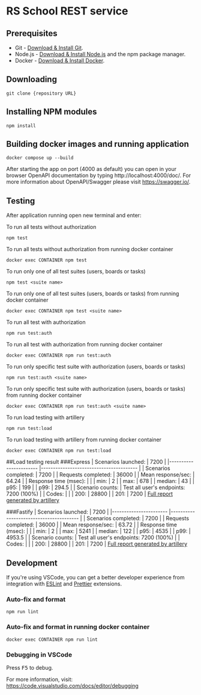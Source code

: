 # RS School REST service

## Prerequisites

- Git - [Download & Install Git](https://git-scm.com/downloads).
- Node.js - [Download & Install Node.js](https://nodejs.org/en/download/) and the npm package manager.
- Docker - [Download & Install Docker](https://docs.docker.com/engine/install/).

## Downloading

```
git clone {repository URL}
```

## Installing NPM modules

```
npm install
```

## Building docker images and running application

```
docker compose up --build
```

After starting the app on port (4000 as default) you can open
in your browser OpenAPI documentation by typing http://localhost:4000/doc/.
For more information about OpenAPI/Swagger please visit https://swagger.io/.

## Testing

After application running open new terminal and enter:

To run all tests without authorization

```
npm test
```

To run all tests without authorization from running docker container

```
docker exec CONTAINER npm test
```

To run only one of all test suites (users, boards or tasks)

```
npm test <suite name>
```
To run only one of all test suites (users, boards or tasks) from running docker container

```
docker exec CONTAINER npm test <suite name>
```

To run all test with authorization

```
npm run test:auth
```
To run all test with authorization from running docker container

```
docker exec CONTAINER npm run test:auth
```

To run only specific test suite with authorization (users, boards or tasks)

```
npm run test:auth <suite name>
```
To run only specific test suite with authorization (users, boards or tasks) from running docker container

```
docker exec CONTAINER npm run test:auth <suite name>
```

To run load testing with artillery

```
npm run test:load
```

To run load testing with artillery from running docker container

```
docker exec CONTAINER npm run test:load
```

##Load testing result
###Express
| Scenarios launched:   	| 7200                                   	|
|-----------------------	|----------------------------------------	|
| Scenarios completed:  	| 7200                                   	|
| Requests completed:   	| 36000                                  	|
| Mean response/sec:    	| 64.24                                  	|
| Response time (msec): 	|                                        	|
| min:                  	| 2                                      	|
| max:                  	| 678                                    	|
| median:               	| 43                                     	|
| p95:                  	| 199                                    	|
| p99:                  	| 294.5                                  	|
| Scenario counts:      	| Test all user's endpoints: 7200 (100%) 	|
| Codes:                	|                                        	|
| 200:                  	| 28800                                  	|
| 201:                  	| 7200                                   	|
[Full report generated by artillery](https://artillery-report-express.netlify.app/)


###Fastify
| Scenarios launched:   	| 7200                                   	|
|-----------------------	|----------------------------------------	|
| Scenarios completed:  	| 7200                                   	|
| Requests completed:   	| 36000                                  	|
| Mean response/sec:    	| 63.72                                  	|
| Response time (msec): 	|                                        	|
| min:                  	| 2                                      	|
| max:                  	| 5241                                   	|
| median:               	| 122                                    	|
| p95:                  	| 4535                                   	|
| p99:                  	| 4953.5                                 	|
| Scenario counts:      	| Test all user's endpoints: 7200 (100%) 	|
| Codes:                	|                                        	|
| 200:                  	| 28800                                  	|
| 201:                  	| 7200                                   	|
[Full report generated by artillery](https://artillery-report-fastify.netlify.app/)


## Development

If you're using VSCode, you can get a better developer experience from integration with [ESLint](https://marketplace.visualstudio.com/items?itemName=dbaeumer.vscode-eslint) and [Prettier](https://marketplace.visualstudio.com/items?itemName=esbenp.prettier-vscode) extensions.

### Auto-fix and format

```
npm run lint
```
### Auto-fix and format in running docker container

```
docker exec CONTAINER npm run lint
```

### Debugging in VSCode

Press <kbd>F5</kbd> to debug.

For more information, visit: https://code.visualstudio.com/docs/editor/debugging
